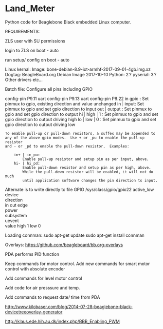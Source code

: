 # Land_Meter
Python code for Beaglebone Black embedded Linux computer.

REQUIREMENTS:

ZLS user with SU permissions

login to ZLS on boot - auto

run setup/ config on boot - auto




Linux kernal:
Image:  bone-debian-8.9-iot-armhf-2017-09-01-4gb.img.xz
Dogtag:  BeagleBoard.org Debian Image 2017-10-10
Python: 2.?
pyserial: 3.?
Other drivers etc...




Batch file:
Configure all pins including GPIO



config-pin P9.11 uart
config-pin P9.13 uart
config-pin P8.22 in
        gpio : 
            Set pinmux to gpio, existing direction and value unchanged
        in | input:
            Set pinmux to gpio and set gpio direction to input
        out | output :
            Set pinmux to gpio and set gpio direction to output
        hi | high | 1 :
            Set pinmux to gpio and set gpio direction to output driving high
        lo | low | 0 :
            Set pinmux to gpio and set gpio direction to output driving low

    To enable pull-up or pull-down resistors, a suffex may be appended to
    any of the above gpio modes.  Use + or _pu to enable the pull-up resistor
    and - or _pd to enable the pull-down resistor.  Examples:

        in+ | in_pu:
            Enable pull-up resistor and setup pin as per input, above.
        hi- | hi_pd:
            Enable pull-down resistor and setup pin as per high, above.
            While the pull-down resistor will be enabled, it will not do much
            until application software changes the pin direction to input.

Alternate is to write directly to file
GPIO
/sys/class/gpio/gpio22
  active_low  
  device  
  direction  
        in
        out
  edge  
  power  
  subsystem  
  uevent  
  value
        high    1
        low     0


Loading connman:
  sudo apt-get update
  sudo apt-get install connman
  
 Overlays: 
  https://github.com/beagleboard/bb.org-overlays
  
  PDA performs PID function
  
  Keep commands for motor control.
  Add new commands for smart motor control with absolute encoder
  
  Add commands for level motor control
  
  Add code for air presssure and temp.
  
  Add commands to request date/ time from PDA


http://www.kilobaser.com/blog/2014-07-28-beaglebone-black-devicetreeoverlay-generator

http://klaus.ede.hih.au.dk/index.php/BBB_Enabling_PWM

